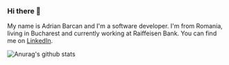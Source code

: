### Hi there 👋

My name is Adrian Barcan and I'm a software developer. I'm from Romania, living in Bucharest and currently working at Raiffeisen Bank. You can find me on [LinkedIn](www.linkedin.com/in/adrian-barcan).

![Anurag's github stats](https://github-readme-stats.vercel.app/api?username=barcan1012&show_icons=true)


